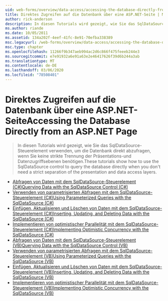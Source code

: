 ```yaml
---
uid: web-forms/overview/data-access/accessing-the-database-directly-from-an-aspnet-page/index
title: Direktes Zugreifen auf die Datenbank über eine ASP.NET-Seite | Microsoft-Dokumentation
author: rick-anderson
description: In diesen Tutorials wird gezeigt, wie Sie das SqlDataSource-Steuerelement verwenden, um die Datenbank direkt abzufragen, wenn Sie keine strikte Trennung der Präsentation und der Daten benötigen...
ms.author: riande
ms.date: 10/05/2011
ms.assetid: 134a202f-4eef-41fc-8e91-70efba338389
msc.legacyurl: /web-forms/overview/data-access/accessing-the-database-directly-from-an-aspnet-page
msc.type: chapter
ms.openlocfilehash: 11266f9b347aeb994ac2d6c866f475feeeb244e3
ms.sourcegitcommit: e7e91932a6e91a63e2e46417626f39d6b244a3ab
ms.translationtype: MT
ms.contentlocale: de-DE
ms.lasthandoff: 03/06/2020
ms.locfileid: "78508401"
---
```

# <a name="accessing-the-database-directly-from-an-aspnet-page"></a><span data-ttu-id="6f4ef-103">Direktes Zugreifen auf die Datenbank über eine ASP.NET-Seite</span><span class="sxs-lookup"><span data-stu-id="6f4ef-103">Accessing the Database Directly from an ASP.NET Page</span></span>

> <span data-ttu-id="6f4ef-104">In diesen Tutorials wird gezeigt, wie Sie das SqlDataSource-Steuerelement verwenden, um die Datenbank direkt abzufragen, wenn Sie keine strikte Trennung der Präsentations-und Datenzugriffsebenen benötigen.</span><span class="sxs-lookup"><span data-stu-id="6f4ef-104">These tutorials show how to use the SqlDataSource control to query the database directly when you don't need a strict separation of the presentation and data access layers.</span></span>

- [<span data-ttu-id="6f4ef-105">Abfragen von Daten mit dem SqlDataSource-Steuerelement (C#)</span><span class="sxs-lookup"><span data-stu-id="6f4ef-105">Querying Data with the SqlDataSource Control (C#)</span></span>](querying-data-with-the-sqldatasource-control-cs.md)
- [<span data-ttu-id="6f4ef-106">Verwenden von parametrisierten Abfragen mit dem SqlDataSource-Steuerelement (C#)</span><span class="sxs-lookup"><span data-stu-id="6f4ef-106">Using Parameterized Queries with the SqlDataSource (C#)</span></span>](using-parameterized-queries-with-the-sqldatasource-cs.md)
- [<span data-ttu-id="6f4ef-107">Einfügen, Aktualisieren und Löschen von Daten mit dem SqlDataSource-Steuerelement (C#)</span><span class="sxs-lookup"><span data-stu-id="6f4ef-107">Inserting, Updating, and Deleting Data with the SqlDataSource (C#)</span></span>](inserting-updating-and-deleting-data-with-the-sqldatasource-cs.md)
- [<span data-ttu-id="6f4ef-108">Implementieren von optimistischer Parallelität mit dem SqlDataSource-Steuerelement (C#)</span><span class="sxs-lookup"><span data-stu-id="6f4ef-108">Implementing Optimistic Concurrency with the SqlDataSource (C#)</span></span>](implementing-optimistic-concurrency-with-the-sqldatasource-cs.md)
- [<span data-ttu-id="6f4ef-109">Abfragen von Daten mit dem SqlDataSource-Steuerelement (VB)</span><span class="sxs-lookup"><span data-stu-id="6f4ef-109">Querying Data with the SqlDataSource Control (VB)</span></span>](querying-data-with-the-sqldatasource-control-vb.md)
- [<span data-ttu-id="6f4ef-110">Verwenden von parametrisierten Abfragen mit dem SqlDataSource-Steuerelement (VB)</span><span class="sxs-lookup"><span data-stu-id="6f4ef-110">Using Parameterized Queries with the SqlDataSource (VB)</span></span>](using-parameterized-queries-with-the-sqldatasource-vb.md)
- [<span data-ttu-id="6f4ef-111">Einfügen, Aktualisieren und Löschen von Daten mit dem SqlDataSource-Steuerelement (VB)</span><span class="sxs-lookup"><span data-stu-id="6f4ef-111">Inserting, Updating, and Deleting Data with the SqlDataSource (VB)</span></span>](inserting-updating-and-deleting-data-with-the-sqldatasource-vb.md)
- [<span data-ttu-id="6f4ef-112">Implementieren von optimistischer Parallelität mit dem SqlDataSource-Steuerelement (VB)</span><span class="sxs-lookup"><span data-stu-id="6f4ef-112">Implementing Optimistic Concurrency with the SqlDataSource (VB)</span></span>](implementing-optimistic-concurrency-with-the-sqldatasource-vb.md)
